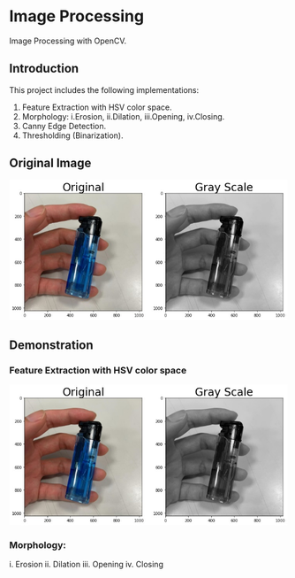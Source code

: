# Image Processing
Image Processing with OpenCV.<br>
## Introduction
This project includes the following implementations:<br>
1. Feature Extraction with HSV color space.
2. Morphology: i.Erosion, ii.Dilation, iii.Opening, iv.Closing.
3. Canny Edge Detection.
4. Thresholding (Binarization).

## Original Image
![](https://github.com/TW-ZJLin/ImageProcessing/blob/main/Figures/Original.jpg)<br>

## Demonstration
### Feature Extraction with HSV color space
![](https://github.com/TW-ZJLin/ImageProcessing/blob/main/Figures/Original.jpg)<br>

### Morphology:
i. Erosion
ii. Dilation
iii. Opening
iv. Closing


